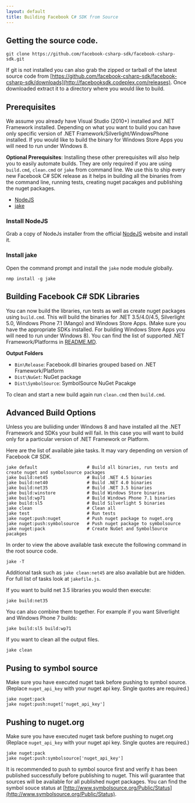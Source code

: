 ```yaml
---
layout: default
title: Building Facebook C# SDK from Source
---
```


## Getting the source code.

    git clone https://github.com/facebook-csharp-sdk/facebook-csharp-sdk.git

If git is not installed you can also grab the zipped or tarball of the latest source code from 
[https://github.com/facebook-csharp-sdk/facebook-csharp-sdk/downloads](http://facebooksdk.codeplex.com/releases).
Once downloaded extract it to a directory where you would like to build.

## Prerequisites

We assume you already have Visual Studio (2010+) installed and .NET Framework installed.
Depending on what you want to build you can have only specific version of .NET Framework/Silverlight/WindowsPhone 
installed. If you would like to build the binary for Windows Store Apps you will need to run under Windows 8.

**Optional Prerequisites**:
Installing these other prerequisites will also help you to easily automate builds. They are only required if you are using `build.cmd`, `clean.cmd`
or `jake` from command line. We use this to ship every new Facebook C# SDK release as it helps in building all the
binaries from the command line, running tests, creating nuget pacakges and publishing the nuget packages.

*    [NodeJS](http://nodejs.org/)
*    [jake](https://github.com/mde/jake)

### Install NodeJS
Grab a copy of NodeJs installer from the official [NodeJS](http://nodejs.org/) website and install it.

### Install jake

Open the command prompt and install the `jake` node module globally.

    nmp install -g jake

## Building Facebook C# SDK Libraries
You can now build the libraries, run tests as well as create nuget packages using `build.cmd`.
This will build the binaries for .NET 3.5/4.0/4.5, Silverlight 5.0, Windows Phone 7.1 (Mango)
and Windows Store Apps. (Make sure you have the appropriate SDKs installed. For building 
Windows Store Apps you will need to run under Windows 8).
You can find the list of supported .NET Framework/Platforms in 
[README.MD](https://github.com/facebook-csharp-sdk/facebook-csharp-sdk#supported-platforms).

**Output Folders**
* `Bin\Release`: Facebook.dll binaries grouped based on .NET Framework/Platform
* `Dist\NuGet`: NuGet package
* `Dist\SymbolSource`: SymbolSource NuGet Pacakge

To clean and start a new build again run `clean.cmd` then `build.cmd`.

## Advanced Build Options
Unless you are buliiding under Windows 8 and have installed all the .NET Framework and SDKs your build will fail.
In this case you will want to build only for a particular version of .NET Framework or Platform.

Here are the list of available jake tasks. It may vary depending on version of Facebook C# SDK. 

    jake default                   # Build all binaries, run tests and create nuget and symbolsource packages
    jake build:net45               # Build .NET 4.5 binaries
    jake build:net40               # Build .NET 4.0 binaries
    jake build:net35               # Build .NET 3.5 binaries
    jake build:winstore            # Build Windows Store binaries
    jake build:wp71                # Build Windows Phone 7.1 binaries
    jake build:sl5                 # Build Silverlight 5 binaries
    jake clean                     # Clean all
    jake test                      # Run tests
    jake nuget:push:nuget          # Push nuget package to nuget.org
    jake nuget:push:symbolsource   # Push nuget package to symbolsource
    jake nuget:pack                # Create NuGet and SymbolSource pacakges

In order to view the above available task execute the following command in the root source code.

    jake -T

Additional task such as `jake clean:net45` are also available but are hidden. 
For full list of tasks look at `jakefile.js`.

If you want to build net 3.5 libraries you would then execute:

    jake build:net35

You can also combine them together. For example if you want Silverlight and Windows Phone 7 builds:


    jake build:sl5 build:wp71

If you want to clean all the output files.

    jake clean

## Pusing to symbol source

Make sure you have executed nuget task before pushing to symbol source. 
(Replace `nuget_api_key` with your nuget api key. Single quotes are required.)

    jake nuget:pack
    jake nuget:push:nuget['nuget_api_key']

## Pushing to nuget.org
Make sure you have executed nuget task before pushing to nuget.org 
(Replace `nuget_api_key` with your nuget api key. Single quotes are required.)

    jake nuget:pack
    jake nuget:push:symbolsource['nuget_api_key']

It is recommended to push to symbol source first and verify it has been published successfully before publishing to nuget.
This will guarantee that sources will be available for all published nuget packages. You can find the symbol souce status
at [http://www.symbolsource.org/Public/Status](http://www.symbolsource.org/Public/Status).
